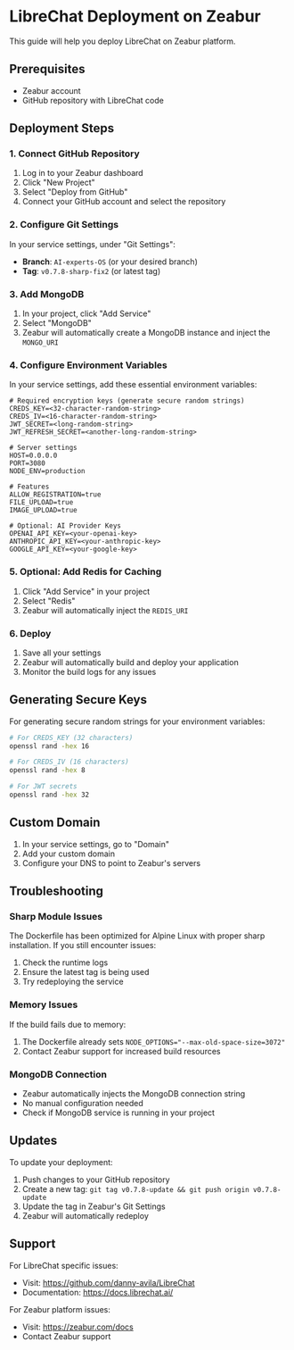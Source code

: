 # LibreChat Deployment on Zeabur

This guide will help you deploy LibreChat on Zeabur platform.

## Prerequisites

- Zeabur account
- GitHub repository with LibreChat code

## Deployment Steps

### 1. Connect GitHub Repository

1. Log in to your Zeabur dashboard
2. Click "New Project"
3. Select "Deploy from GitHub"
4. Connect your GitHub account and select the repository

### 2. Configure Git Settings

In your service settings, under "Git Settings":
- **Branch**: `AI-experts-OS` (or your desired branch)
- **Tag**: `v0.7.8-sharp-fix2` (or latest tag)

### 3. Add MongoDB

1. In your project, click "Add Service"
2. Select "MongoDB"
3. Zeabur will automatically create a MongoDB instance and inject the `MONGO_URI`

### 4. Configure Environment Variables

In your service settings, add these essential environment variables:

```env
# Required encryption keys (generate secure random strings)
CREDS_KEY=<32-character-random-string>
CREDS_IV=<16-character-random-string>
JWT_SECRET=<long-random-string>
JWT_REFRESH_SECRET=<another-long-random-string>

# Server settings
HOST=0.0.0.0
PORT=3080
NODE_ENV=production

# Features
ALLOW_REGISTRATION=true
FILE_UPLOAD=true
IMAGE_UPLOAD=true

# Optional: AI Provider Keys
OPENAI_API_KEY=<your-openai-key>
ANTHROPIC_API_KEY=<your-anthropic-key>
GOOGLE_API_KEY=<your-google-key>
```

### 5. Optional: Add Redis for Caching

1. Click "Add Service" in your project
2. Select "Redis"
3. Zeabur will automatically inject the `REDIS_URI`

### 6. Deploy

1. Save all your settings
2. Zeabur will automatically build and deploy your application
3. Monitor the build logs for any issues

## Generating Secure Keys

For generating secure random strings for your environment variables:

```bash
# For CREDS_KEY (32 characters)
openssl rand -hex 16

# For CREDS_IV (16 characters)
openssl rand -hex 8

# For JWT secrets
openssl rand -hex 32
```

## Custom Domain

1. In your service settings, go to "Domain"
2. Add your custom domain
3. Configure your DNS to point to Zeabur's servers

## Troubleshooting

### Sharp Module Issues
The Dockerfile has been optimized for Alpine Linux with proper sharp installation. If you still encounter issues:
1. Check the runtime logs
2. Ensure the latest tag is being used
3. Try redeploying the service

### Memory Issues
If the build fails due to memory:
1. The Dockerfile already sets `NODE_OPTIONS="--max-old-space-size=3072"`
2. Contact Zeabur support for increased build resources

### MongoDB Connection
- Zeabur automatically injects the MongoDB connection string
- No manual configuration needed
- Check if MongoDB service is running in your project

## Updates

To update your deployment:
1. Push changes to your GitHub repository
2. Create a new tag: `git tag v0.7.8-update && git push origin v0.7.8-update`
3. Update the tag in Zeabur's Git Settings
4. Zeabur will automatically redeploy

## Support

For LibreChat specific issues:
- Visit: https://github.com/danny-avila/LibreChat
- Documentation: https://docs.librechat.ai/

For Zeabur platform issues:
- Visit: https://zeabur.com/docs
- Contact Zeabur support 
